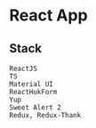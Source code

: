 #  React App
## Stack
    ReactJS
    TS
    Material UI
    ReactHukForm
    Yup
    Sweet Alert 2
    Redux, Redux-Thank
 

    
 
    
  